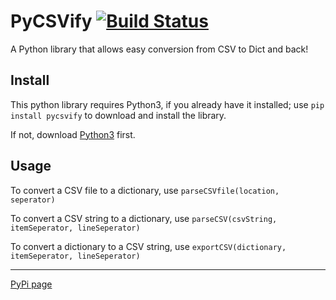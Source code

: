 # PyCSVify [![Build Status](https://travis-ci.org/wesselmeijer/pycsvify.svg?branch=master)](https://travis-ci.org/wesselmeijer/pycsvify)
A Python library that allows easy conversion from CSV to Dict and back!

## Install

This python library requires Python3, if you already have it installed; use `pip install pycsvify` to download and install the library.

If not, download [Python3](https://www.python.org/) first.

## Usage

To convert a CSV file to a dictionary, use `parseCSVfile(location, seperator)`

To convert a CSV string to a dictionary, use `parseCSV(csvString, itemSeperator, lineSeperator)`

To convert a dictionary to a CSV string, use `exportCSV(dictionary, itemSeperator, lineSeperator)`

---

[PyPi page](https://pypi.org/project/pycsvify/)
